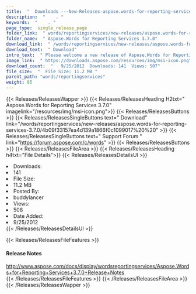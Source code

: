 ```yaml
---
title:  "  Downloads ---New-Releases-aspose.words-for-reporting-services-3.7.0 . " 
description:  "    . " 
keywords:  "    . " 
page_type:  single_release_page
folder_link:  " words/reportingservices/new-releases/aspose.words-for-reporting-services-3.7.0/"
folder_name:  " Aspose.Words for Reporting Services 3.7.0"
download_link:  " /words/reportingservices/new-releases/aspose.words-for-reporting-services-3.7.0/4b09f33157ea4d139a1866f0c1099017"
download_text:  " Download"
intro_text:  " Please welcome a new release of Aspose.Words for Reporting Services. This releas..."
image_link:  " https://downloads.aspose.com/resources/img/msi-icon.png"
download_count:  "   9/25/2012  Downloads: 141  Views: 507"
file_size:  "  File Size: 11.2 MB "
parent_path: "words/reportingservices"
weight: 85 
---
```


{{< Releases/ReleasesWapper >}}
  {{< Releases/ReleasesHeading H2txt=" Aspose.Words for Reporting Services 3.7.0" imagelink="/resources/img/msi-icon.png">}}
  {{< Releases/ReleasesButtons >}}
    {{< Releases/ReleasesSingleButtons text=" Download" link="/words/reportingservices/new-releases/aspose.words-for-reporting-services-3.7.0/4b09f33157ea4d139a1866f0c1099017%20%20" >}}
    {{< Releases/ReleasesSingleButtons text=" Support Forum " link="https://forum.aspose.com/c/words" >}}
  {{< Releases/ReleasesButtons >}}
  {{< Releases/ReleasesFileArea >}}
    {{< Releases/ReleasesHeading h4txt="File Details">}}
    {{< Releases/ReleasesDetailsUl >}}
             <li>Downloads:</li><li>141</li><li>File Size:</li><li>11.2 MB</li><li>Posted By:</li><li>buddylancer</li><li>Views:</li><li>508</li><li>Date Added:</li><li>9/25/2012</li>
    {{< /Releases/ReleasesDetailsUl >}}

  {{< Releases/ReleasesFileFeatures >}}
      <h4>Release Notes</h4><div><a href="http://www.aspose.com/docs/display/wordsreportingservices/Aspose.Words+for+Reporting+Services+3.7.0+Release+Notes">http://www.aspose.com/docs/display/wordsreportingservices/Aspose.Words+for+Reporting+Services+3.7.0+Release+Notes</a></div>
  {{< /Releases/ReleasesFileFeatures >}}
 {{< /Releases/ReleasesFileArea >}}
{{< /Releases/ReleasesWapper >}}



